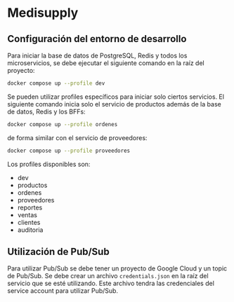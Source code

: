 # Medisupply

## Configuración del entorno de desarrollo

Para iniciar la base de datos de PostgreSQL, Redis y todos los microservicios, se debe ejecutar el siguiente comando en la raíz del proyecto:

```bash
docker compose up --profile dev
```

Se pueden utilizar profiles específicos para iniciar solo ciertos servicios. El siguiente comando inicia solo el servicio de productos además de la base de datos, Redis y los BFFs:

```sh
docker compose up --profile ordenes
```

de forma similar con el servicio de proveedores:

```sh
docker compose up --profile proveedores
```

Los profiles disponibles son:
- dev
- productos
- ordenes
- proveedores
- reportes
- ventas
- clientes
- auditoria

## Utilización de Pub/Sub
Para utilizar Pub/Sub se debe tener un proyecto de Google Cloud y un topic de Pub/Sub.
Se debe crear un archivo `credentials.json` en la raíz del servicio que se esté utilizando.
Este archivo tendra las credenciales del service account para utilizar Pub/Sub.